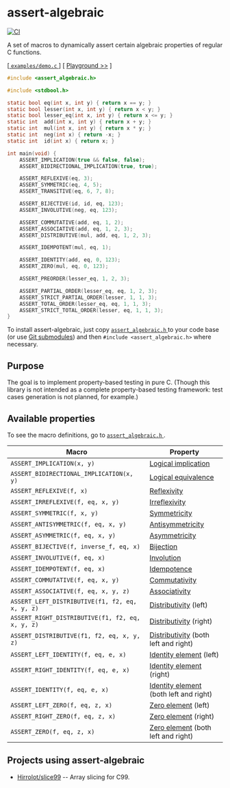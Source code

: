 # assert-algebraic

[![CI](https://github.com/Hirrolot/assert-algebraic/workflows/C/C++%20CI/badge.svg)](https://github.com/Hirrolot/assert-algebraic/actions)

A set of macros to dynamically assert certain algebraic properties of regular C functions.

[[ `examples/demo.c` ](examples/demo.c)] [ [Playground >>](https://godbolt.org/z/8h5Ebr) ]

``` c
#include <assert_algebraic.h>

#include <stdbool.h>

static bool eq(int x, int y) { return x == y; }
static bool lesser(int x, int y) { return x < y; }
static bool lesser_eq(int x, int y) { return x <= y; }
static int  add(int x, int y) { return x + y; }
static int  mul(int x, int y) { return x * y; }
static int  neg(int x) { return -x; }
static int  id(int x) { return x; }

int main(void) {
    ASSERT_IMPLICATION(true && false, false);
    ASSERT_BIDIRECTIONAL_IMPLICATION(true, true);

    ASSERT_REFLEXIVE(eq, 3);
    ASSERT_SYMMETRIC(eq, 4, 5);
    ASSERT_TRANSITIVE(eq, 6, 7, 8);

    ASSERT_BIJECTIVE(id, id, eq, 123);
    ASSERT_INVOLUTIVE(neg, eq, 123);

    ASSERT_COMMUTATIVE(add, eq, 1, 2);
    ASSERT_ASSOCIATIVE(add, eq, 1, 2, 3);
    ASSERT_DISTRIBUTIVE(mul, add, eq, 1, 2, 3);

    ASSERT_IDEMPOTENT(mul, eq, 1);

    ASSERT_IDENTITY(add, eq, 0, 123);
    ASSERT_ZERO(mul, eq, 0, 123);

    ASSERT_PREORDER(lesser_eq, 1, 2, 3);

    ASSERT_PARTIAL_ORDER(lesser_eq, eq, 1, 2, 3);
    ASSERT_STRICT_PARTIAL_ORDER(lesser, 1, 1, 3);
    ASSERT_TOTAL_ORDER(lesser_eq, eq, 1, 1, 3);
    ASSERT_STRICT_TOTAL_ORDER(lesser, eq, 1, 1, 3);
}
```

To install assert-algebraic, just copy [ `assert_algebraic.h` ] to your code base (or use [Git submodules]) and then `#include <assert_algebraic.h>` where necessary.

[Git submodules]: https://git-scm.com/book/en/v2/Git-Tools-Submodules

## Purpose

The goal is to implement property-based testing in pure C. (Though this library is not intended as a complete property-based testing framework: test cases generation is not planned, for example.)

## Available properties

To see the macro definitions, go to [ `assert_algebraic.h` ].

| Macro | Property |
|----------|----------|
| `ASSERT_IMPLICATION(x, y)` | [Logical implication](https://en.wikipedia.org/wiki/Logical_consequence) |
| `ASSERT_BIDIRECTIONAL_IMPLICATION(x, y)` | [Logical equivalence](https://en.wikipedia.org/wiki/Logical_equivalence) |
| `ASSERT_REFLEXIVE(f, x)` | [Reflexivity](https://en.wikipedia.org/wiki/Reflexive_relation) |
| `ASSERT_IRREFLEXIVE(f, eq, x, y)` | [Irreflexivity](https://en.wikipedia.org/wiki/Reflexive_relation#Related_terms) |
| `ASSERT_SYMMETRIC(f, x, y)` | [Symmetricity](https://en.wikipedia.org/wiki/Symmetric_relation) |
| `ASSERT_ANTISYMMETRIC(f, eq, x, y)` | [Antisymmetricity](https://en.wikipedia.org/wiki/Antisymmetric_relation) |
| `ASSERT_ASYMMETRIC(f, eq, x, y)` | [Asymmetricity](https://en.wikipedia.org/wiki/Asymmetric_relation) |
| `ASSERT_BIJECTIVE(f, inverse_f, eq, x)` | [Bijection](https://en.wikipedia.org/wiki/Bijection) |
| `ASSERT_INVOLUTIVE(f, eq, x)` | [Involution](https://en.wikipedia.org/wiki/Involution_(mathematics)) |
| `ASSERT_IDEMPOTENT(f, eq, x)` | [Idempotence](https://en.wikipedia.org/wiki/Idempotence) |
| `ASSERT_COMMUTATIVE(f, eq, x, y)` | [Commutativity](https://en.wikipedia.org/wiki/Commutative_property) |
| `ASSERT_ASSOCIATIVE(f, eq, x, y, z)` | [Associativity](https://en.wikipedia.org/wiki/Associative_property) |
| `ASSERT_LEFT_DISTRIBUTIVE(f1, f2, eq, x, y, z)` | [Distributivity](https://en.wikipedia.org/wiki/Distributive_property) (left) |
| `ASSERT_RIGHT_DISTRIBUTIVE(f1, f2, eq, x, y, z)` | [Distributivity](https://en.wikipedia.org/wiki/Distributive_property) (right)  |
| `ASSERT_DISTRIBUTIVE(f1, f2, eq, x, y, z)` | [Distributivity](https://en.wikipedia.org/wiki/Distributive_property) (both left and right) |
| `ASSERT_LEFT_IDENTITY(f, eq, e, x)` | [Identity element](https://en.wikipedia.org/wiki/Identity_element) (left) |
| `ASSERT_RIGHT_IDENTITY(f, eq, e, x)` | [Identity element](https://en.wikipedia.org/wiki/Identity_element) (right) |
| `ASSERT_IDENTITY(f, eq, e, x)` | [Identity element](https://en.wikipedia.org/wiki/Identity_element) (both left and right) |
| `ASSERT_LEFT_ZERO(f, eq, z, x)` | [Zero element](https://en.wikipedia.org/wiki/Absorbing_element) (left) |
| `ASSERT_RIGHT_ZERO(f, eq, z, x)` | [Zero element](https://en.wikipedia.org/wiki/Absorbing_element) (right) |
| `ASSERT_ZERO(f, eq, z, x)` | [Zero element](https://en.wikipedia.org/wiki/Absorbing_element) (both left and right) |

## Projects using assert-algebraic

 - [Hirrolot/slice99](https://github.com/Hirrolot/slice99) -- Array slicing for C99.

[ `assert_algebraic.h` ]: assert_algebraic.h
